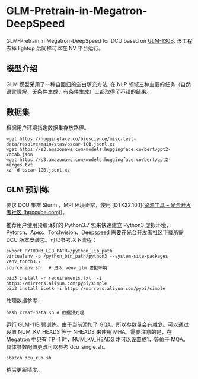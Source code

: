 # GLM-Pretrain-in-Megatron-DeepSpeed
GLM-Pretrain in Megatron-DeepSpeed for DCU based on [GLM-130B](https://github.com/THUDM/GLM-130B). 该工程去掉 lightop 后同样可以在 NV 平台运行。

## 模型介绍

GLM 模型采用了一种自回归的空白填充方法, 在 NLP 领域三种主要的任务（自然语言理解、无条件生成、有条件生成）上都取得了不错的结果。

## 数据集

根据用户环境指定数据集存放路径。

```
wget https://huggingface.co/bigscience/misc-test-data/resolve/main/stas/oscar-1GB.jsonl.xz
wget https://s3.amazonaws.com/models.huggingface.co/bert/gpt2-vocab.json
wget https://s3.amazonaws.com/models.huggingface.co/bert/gpt2-merges.txt
xz -d oscar-1GB.jsonl.xz
```

## GLM 预训练

要求 DCU 集群 Slurm ，MPI 环境正常，使用 [DTK22.10.1]([资源工具 – 光合开发者社区 (hpccube.com)](https://developer.hpccube.com/tool/))。

推荐用户使用预编译好的 Python3.7 包来快速建立 Python3 虚拟环境，Pytorch、Apex、Torchvision、Deepspeed 需要在[光合开发者社区](https://cancon.hpccube.com:65024/4/main/)下载所需 DCU 版本安装包。可以参考以下流程：

```
export PYTHON3_LIB_PATH=/python_lib_path
virtualenv -p /python_bin_path/python3 --system-site-packages venv_torch3.7
source env.sh	# 进入 venv_glm 虚拟环境

pip3 install -r requirements.txt  -i https://mirrors.aliyun.com/pypi/simple
pip3 install icetk -i https://mirrors.aliyun.com/pypi/simple
```

处理数据参考：

```
bash creat-data.sh # 数据预处理
```

运行 GLM-11B 预训练。由于当前添加了 GQA，所以参数量会有减少。可以通过设置 NUM_KV_HEADS 等于 NHEADS 来使用 MHA。需要注意的是，在 Megatron 中只有 TP=1 时，NUM_KV_HEADS 才可以设置成1，等价于 MQA。 具体参数配置更改可以参考 dcu_single.sh。

```
sbatch dcu_run.sh
```

稍后更新精度。
